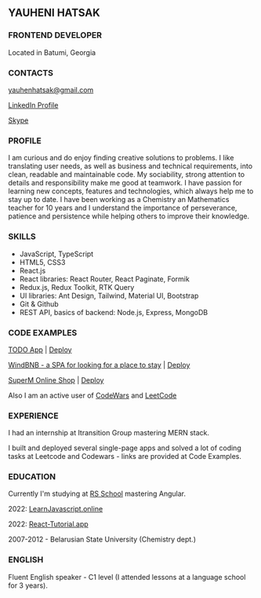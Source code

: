 ## YAUHENI HATSAK

### FRONTEND DEVELOPER

Located in Batumi, Georgia

### CONTACTS

<yauhenhatsak@gmail.com>

[LinkedIn Profile](https://www.linkedin.com/in/yauheni-hatsak-39312023b/)

[Skype](https://join.skype.com/invite/lKjRcKsTzRJH)

### PROFILE

I am curious and do enjoy finding creative solutions to problems. I like
translating user needs, as well as business and technical requirements,
into clean, readable and maintainable code. My sociability, strong
attention to details and responsibility make me good at teamwork. I have
passion for learning new concepts, features and technologies, which
always help me to stay up to date.
I have been working as a Chemistry an Mathematics teacher for 10 years and I understand the importance of perseverance, patience and persistence while helping others to improve their knowledge.

### SKILLS

- JavaScript, TypeScript
- HTML5, CSS3
- React.js
- React libraries: React Router, React Paginate, Formik
- Redux.js, Redux Toolkit, RTK Query
- UI libraries: Ant Design, Tailwind, Material UI, Bootstrap
- Git & Github
- REST API, basics of backend: Node.js, Express, MongoDB

### CODE EXAMPLES

[TODO App](https://github.com/egatsak/todolist) | [Deploy](http://starlit-griffin-fe6be6.netlify.app/)

[WindBNB - a SPA for looking for a place to stay](https://github.com/egatsak/windbnb-master) | [Deploy](https://superb-creponne-a1df7b.netlify.app/)

[SuperM Online Shop](https://github.com/egatsak/superm-1) | [Deploy](https://celadon-monstera-6b69be.netlify.app/)

Also I am an active user of [CodeWars](https://www.codewars.com/users/egatsak) and [LeetCode](https://leetcode.com/egatsak/)

### EXPERIENCE

I had an internship at Itransition Group mastering MERN stack.

I built and deployed several single-page apps and solved a lot of coding tasks at Leetcode and Codewars - links are provided at Code Examples.

### EDUCATION

Currently I'm studying at [RS School](https://rs.school/) mastering Angular.

2022: [LearnJavascript.online](https://res.cloudinary.com/dbfn5lnvx/image/authenticated/s--cvWZdvEy--/v1653994463/certificates/javascript/yauhenihatsak-7941.pdf)

2022: [React-Tutorial.app](https://res.cloudinary.com/dbfn5lnvx/image/authenticated/s--T8hr3H0A--/v1655385969/certificates/react/yauhenihatsak-7367.pdf)

2007-2012 - Belarusian State University (Chemistry dept.)

### ENGLISH

Fluent English speaker - C1 level (I attended lessons at a language school for 3 years).
